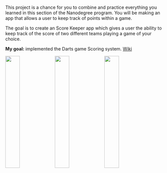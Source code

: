 This project is a chance for you to combine and practice everything you learned in this section of the Nanodegree program. You will be making an app that allows a user to keep track of points within a game.

The goal is to create an Score Keeper app which gives a user the ability to keep track of the score of two different teams playing a game of your choice. 

**My goal:** implemented the Darts game Scoring system.
[Wiki](https://github.com/MargaritaOstrovskaia/AndroidBasics---ScoreKeeper/wiki)

<img src="https://github.com/MargaritaOstrovskaia/AndroidBasics---ScoreKeeper/blob/master/screenshots/screen1.png" height="30%" width="30%"> <img src="https://github.com/MargaritaOstrovskaia/AndroidBasics---ScoreKeeper/blob/master/screenshots/screen2.png" height="30%" width="30%"> <img src="https://github.com/MargaritaOstrovskaia/AndroidBasics---ScoreKeeper/blob/master/screenshots/screen3.png" height="30%" width="30%">
